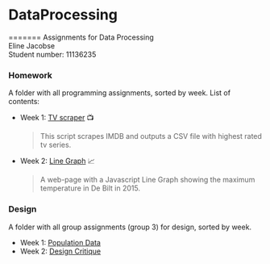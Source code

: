 # DataProcessing
=======
Assignments for Data Processing  
Eline Jacobse  
Student number: 11136235

### Homework
A folder with all programming assignments, sorted by week. List of contents:
* Week 1: [TV scraper](https://github.com/ElineJ/DataProcessing/tree/master/Homework/Week-1) :tv:

  > This script scrapes IMDB and outputs a CSV file with highest rated tv series.  
  
* Week 2:  [Line Graph](https://github.com/ElineJ/DataProcessing/tree/master/Homework/Week-2) :chart_with_upwards_trend:

  > A web-page with a Javascript Line Graph showing the maximum temperature in De Bilt in 2015. 

### Design
A folder with all group assignments (group 3) for design, sorted by week. 

* Week 1: [Population Data](https://github.com/ElineJ/DataProcessing/tree/master/Design/Week-1)
* Week 2: [Design Critique]()
